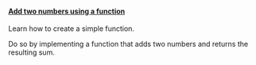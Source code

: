 <h4 id="add_func"><a href="#add_func">Add two numbers using a function</a></h4>

Learn how to create a simple function.

Do so by implementing a function that adds two numbers and returns the resulting sum.
